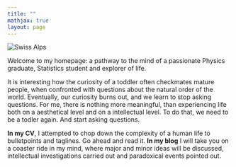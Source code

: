 ```yaml
---
title: ""
mathjax: true
layout: page
---
```


![Swiss Alps](https://user-images.githubusercontent.com/4943215/55412536-edbba180-5567-11e9-9c70-6d33bca3f8ed.jpg)

Welcome to my homepage: a pathway to the mind of a passionate Physics graduate, Statistics student and explorer of life. 

It is interesting how the curiosity of a toddler often checkmates mature people, when confronted with questions about the natural order of the world. Eventually, our curiosity burns out, and we learn to stop asking questions. For me, there is nothing more meaningful, than experiencing life both on a aesthetical level and on a intellectual level. To do that, we need to be a todler again. 
And start asking questions.

**In my CV**, I attempted to chop down the complexity of a human life to bulletpoints and taglines. Go ahead and read it. **In my blog** I will take you on a coaster ride in my mind, where major and minor ideas will be discussed, intellectual investigations carried out and paradoxical events pointed out.
